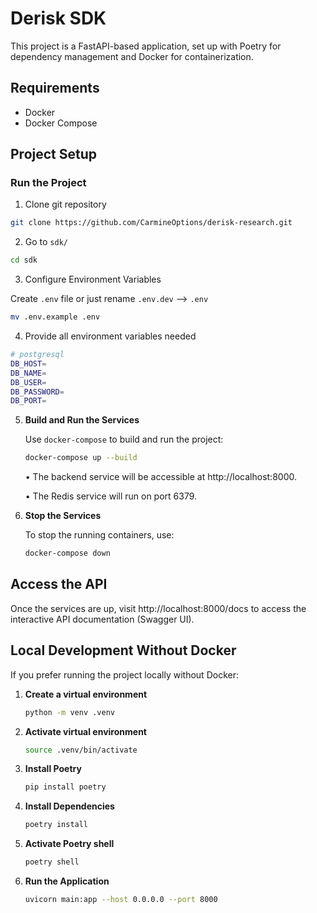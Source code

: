 # Derisk SDK

This project is a FastAPI-based application, set up with Poetry for dependency management and Docker for containerization.

## Requirements

- Docker
- Docker Compose

## Project Setup

### Run the Project

1. Clone git repository

```bash
git clone https://github.com/CarmineOptions/derisk-research.git
```

2. Go to `sdk/`


```bash
cd sdk 
```

3. Configure Environment Variables

Create `.env` file or just rename `.env.dev` --> `.env`

```bash
mv .env.example .env
```

4. Provide all environment variables needed

```bash
# postgresql 
DB_HOST=
DB_NAME=
DB_USER=
DB_PASSWORD=
DB_PORT=
```

5. **Build and Run the Services**

   Use `docker-compose` to build and run the project:

   ```bash
   docker-compose up --build
   ```

   • The backend service will be accessible at http://localhost:8000.

   • The Redis service will run on port 6379.

6. **Stop the Services**

   To stop the running containers, use:

   ```bash
   docker-compose down
   ```

## Access the API

Once the services are up, visit http://localhost:8000/docs to access the interactive API documentation (Swagger UI).

## Local Development Without Docker

If you prefer running the project locally without Docker:

1. **Create a virtual environment**

   ```bash
   python -m venv .venv
   ```

2. **Activate virtual environment**

   ```bash
   source .venv/bin/activate
   ```

3. **Install Poetry**

   ```bash
   pip install poetry
   ```

4. **Install Dependencies**

   ```bash
   poetry install
   ```

5. **Activate Poetry shell**

   ```bash
   poetry shell
   ```

6. **Run the Application**

   ```bash
   uvicorn main:app --host 0.0.0.0 --port 8000
   ```
